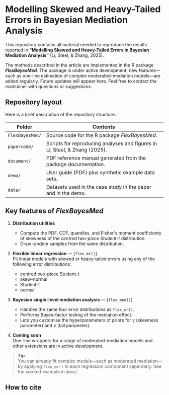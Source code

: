 # Modelling Skewed and Heavy-Tailed Errors in Bayesian Mediation Analysis

This repository contains all material needed to reproduce the results reported in **“Modelling Skewed and Heavy-Tailed Errors in Bayesian Mediation Analysis”** (Li, Steel, & Zhang, 2025).

The methods described in the article are implemented in the R package **_FlexBayesMed_**. The package is under active development; new features—such as one-line estimation of complex moderated-mediation models—are added regularly. Future updates will appear here. Feel free to contact the maintainer with questions or suggestions.

## Repository layout

Here is a brief description of the repository structure.

| Folder          | Contents                                                                    |
| --------------- | ----------------------------------------------------------------------------|
| `FlexBayesMed/` | Source code for the R package _FlexBayesMed_.                               |
| `papercode/`    | Scripts for reproducing analyses and figures in Li, Steel, & Zhang (2025). |
| `document/`     | PDF reference manual generated from the package documentation.              |
| `demo/`         | User guide (PDF) plus synthetic example data sets.                          |
| `data/`         | Datasets used in the case study in the paper and in the demo.               |


## Key features of **_FlexBayesMed_**

1. **Distribution utilities**  
   * Compute the PDF, CDF, quantiles, and Fisher's moment coefficients of skewness of the *centred two-piece Student-t* distribution.  
   * Draw random samples from the same distribution.

2. **Flexible linear regression** — [`flex_mr()`]  
   Fit linear models with skewed or heavy-tailed errors using any of the following error distributions:  
   * centred two-piece Student-t  
   * skew-normal  
   * Student-t  
   * normal

3. **Bayesian single-level mediation analysis** — [`flex_med()`]  
   * Handles the same four error distributions as `flex_mr()`.  
   * Performs Bayes-factor testing of the mediation effect.  
   * Lets you customise the hyperparameters of priors for $\gamma$ (skewness parameter) and $\nu$ (tail parameter).

4. **Coming soon**  
   One-line wrappers for a range of moderated-mediation models and other extensions are in active development.

> **Tip**  
> You can already fit complex models—such as moderated mediation—by applying `flex_mr()` to each regression component separately. See the worked example in `demo/`.



## How to cite
